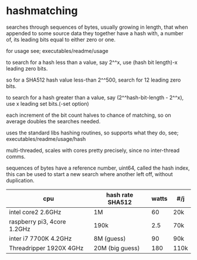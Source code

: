 # hashmatching
searches through sequences of bytes, usually growing in length, that when appended to some source data they together have a hash with, a number of, its leading bits equal to either zero or one.

for usage see; executables/readme/usage

to search for a hash less than a value, say 2^^x, use (hash bit length)-x leading zero bits.

so for a SHA512 hash value less-than 2^^500, search for 12 leading zero bits.

to search for a hash greater than a value, say (2^^hash-bit-length - 2^^x), use x leading set bits.(-set option)

each increment of the bit count halves to chance of matching, so on average doubles the searches needed.  

uses the standard libs hashing routines, so supports what they do, see; executables/readme/usage/hash

multi-threaded, scales with cores pretty precisely, since no inter-thread comms.

sequences of bytes have a reference number, uint64, called the hash index, this can be used to start a new search where another left off, without duplication.


|cpu|hash rate SHA512|watts|#/j|
|-|-|-|-|
|intel core2 2.6GHz | 1M|60|20k|
|raspberry pi3, 4core 1.2GHz | 190k|2.5|70k|
|inter i7 7700K  4.2GHz  |  8M (guess)|90|90k|
|Threadripper 1920X 4GHz |  20M (big guess)|180|110k|

